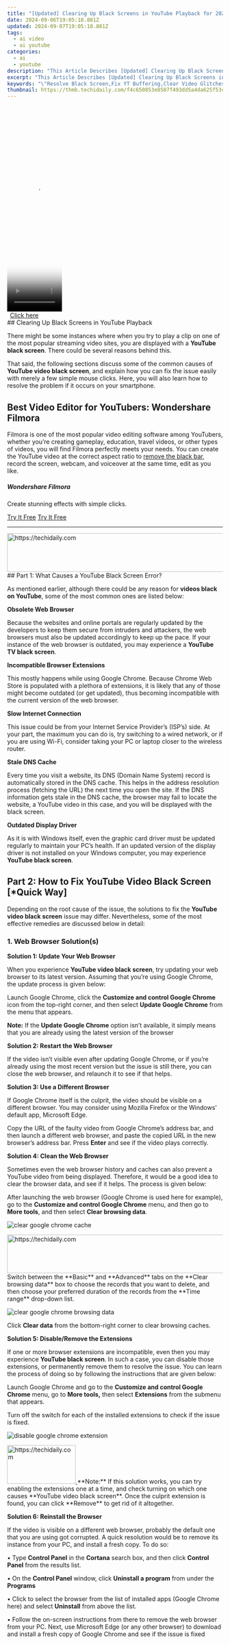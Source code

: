 ```yaml
---
title: "[Updated] Clearing Up Black Screens in YouTube Playback for 2024"
date: 2024-09-06T19:05:18.881Z
updated: 2024-09-07T19:05:18.881Z
tags:
  - ai video
  - ai youtube
categories:
  - ai
  - youtube
description: "This Article Describes [Updated] Clearing Up Black Screens in YouTube Playback for 2024"
excerpt: "This Article Describes [Updated] Clearing Up Black Screens in YouTube Playback for 2024"
keywords: "\"Resolve Black Screen,Fix YT Buffering,Clear Video Glitches,End YT Freeze,Stop YT Blackout,Eradicate YT Cut-Off,Eliminate YouTube Errors\""
thumbnail: https://thmb.techidaily.com/f4c650853e8507f493dd5a4da625f53ce5ecb8f26fcbb71888c8a6af3708b00c.jpg
---
```


<!-- affiliate ads begin -->
<span id="1977028">
					<video width="128" height="480" style="cursor:pointer"
           poster="//a.impactradius-go.com/display-clicktoplayimage/1977028.png"
           onclick="if(!this.playClicked){this.play();this.setAttribute('controls',true);this.playClicked=true;}">
	   <source src="//a.impactradius-go.com/display-ad/22993-1977028">
	   <img src="//a.impactradius-go.com/display-clicktoplayimage/1977028.png" style="border: none; height: 100%; width: 100%; object-fit: contain">
	</video>
	<div style="width:80px;text-align:center"><a href="javascript:window.open(decodeURIComponent('https%3A%2F%2Fhomestyler.sjv.io%2Fc%2F5597632%2F1977028%2F22993'), '_blank');void(0);">Click here</a></div>
</span>
<img height="0" width="0" src="https://imp.pxf.io/i/5597632/1977028/22993" style="position:absolute;visibility:hidden;" border="0" />
<!-- affiliate ads end -->
## Clearing Up Black Screens in YouTube Playback

There might be some instances where when you try to play a clip on one of the most popular streaming video sites, you are displayed with a **YouTube black screen**. There could be several reasons behind this.

That said, the following sections discuss some of the common causes of **YouTube video black screen**, and explain how you can fix the issue easily with merely a few simple mouse clicks. Here, you will also learn how to resolve the problem if it occurs on your smartphone.

## Best Video Editor for YouTubers: Wondershare Filmora

Filmora is one of the most popular video editing software among YouTubers, whether you’re creating gameplay, education, travel videos, or other types of videos, you will find Filmora perfectly meets your needs. You can create the YouTube video at the correct aspect ratio to [remove the black bar](https://tools.techidaily.com/wondershare/filmora/download/), record the screen, webcam, and voiceover at the same time, edit as you like.

##### Wondershare Filmora

Create stunning effects with simple clicks.

[Try It Free](https://tools.techidaily.com/wondershare/filmora/download/) [Try It Free](https://tools.techidaily.com/wondershare/filmora/download/)

---

<!-- affiliate ads begin -->
<a href="https://ephamedtechinc.pxf.io/c/5597632/2137206/26400" target="_top" id="2137206">
  <img src="//a.impactradius-go.com/display-ad/26400-2137206" border="0" alt="https://techidaily.com" width="728" height="90"/>
</a>
<img height="0" width="0" src="https://ephamedtechinc.pxf.io/i/5597632/2137206/26400" style="position:absolute;visibility:hidden;" border="0" />
<!-- affiliate ads end -->
## Part 1: What Causes a YouTube Black Screen Error?

As mentioned earlier, although there could be any reason for **videos black on YouTube**, some of the most common ones are listed below:

**Obsolete Web Browser**

Because the websites and online portals are regularly updated by the developers to keep them secure from intruders and attackers, the web browsers must also be updated accordingly to keep up the pace. If your instance of the web browser is outdated, you may experience a **YouTube TV black screen**.

**Incompatible Browser Extensions**

This mostly happens while using Google Chrome. Because Chrome Web Store is populated with a plethora of extensions, it is likely that any of those might become outdated (or get updated), thus becoming incompatible with the current version of the web browser.

**Slow Internet Connection**

This issue could be from your Internet Service Provider’s (ISP’s) side. At your part, the maximum you can do is, try switching to a wired network, or if you are using Wi-Fi, consider taking your PC or laptop closer to the wireless router.

**Stale DNS Cache**

Every time you visit a website, its DNS (Domain Name System) record is automatically stored in the DNS cache. This helps in the address resolution process (fetching the URL) the next time you open the site. If the DNS information gets stale in the DNS cache, the browser may fail to locate the website, a YouTube video in this case, and you will be displayed with the black screen.

**Outdated Display Driver**

As it is with Windows itself, even the graphic card driver must be updated regularly to maintain your PC’s health. If an updated version of the display driver is not installed on your Windows computer, you may experience **YouTube black screen**.

## Part 2: How to Fix YouTube Video Black Screen \[\*Quick Way\]

Depending on the root cause of the issue, the solutions to fix the **YouTube video black screen** issue may differ. Nevertheless, some of the most effective remedies are discussed below in detail:

### 1\. Web Browser Solution(s)

**Solution 1: Update Your Web Browser**

When you experience **YouTube video black screen**, try updating your web browser to its latest version. Assuming that you’re using Google Chrome, the update process is given below:

Launch Google Chrome, click the **Customize and control Google Chrome** icon from the top-right corner, and then select **Update Google Chrome** from the menu that appears.

**Note:** If the **Update Google Chrome** option isn’t available, it simply means that you are already using the latest version of the browser

**Solution 2: Restart the Web Browser**

If the video isn’t visible even after updating Google Chrome, or if you’re already using the most recent version but the issue is still there, you can close the web browser, and relaunch it to see if that helps.

**Solution 3: Use a Different Browser**

If Google Chrome itself is the culprit, the video should be visible on a different browser. You may consider using Mozilla Firefox or the Windows’ default app, Microsoft Edge.

Copy the URL of the faulty video from Google Chrome’s address bar, and then launch a different web browser, and paste the copied URL in the new browser’s address bar. Press **Enter** and see if the video plays correctly.

**Solution 4: Clean the Web Browser**

Sometimes even the web browser history and caches can also prevent a YouTube video from being displayed. Therefore, it would be a good idea to clear the browser data, and see if it helps. The process is given below:

After launching the web browser (Google Chrome is used here for example), go to the **Customize and control Google Chrome** menu, and then go to **More tools**, and then select **Clear browsing data**.

![clear google chrome cache](https://images.wondershare.com/filmora/article-images/clear-google-chrome-cache.jpg)

<!-- affiliate ads begin -->
<a href="https://ephamedtechinc.pxf.io/c/5597632/2137208/26400" target="_top" id="2137208">
  <img src="//a.impactradius-go.com/display-ad/26400-2137208" border="0" alt="https://techidaily.com" width="728" height="90"/>
</a>
<img height="0" width="0" src="https://ephamedtechinc.pxf.io/i/5597632/2137208/26400" style="position:absolute;visibility:hidden;" border="0" />
<!-- affiliate ads end -->
Switch between the **Basic** and **Advanced** tabs on the **Clear browsing data** box to choose the records that you want to delete, and then choose your preferred duration of the records from the **Time range** drop-down list.

![clear google chrome browsing data](https://images.wondershare.com/filmora/article-images/clear-browsing-data-chrome.jpg)

Click **Clear data** from the bottom-right corner to clear browsing caches.

**Solution 5: Disable/Remove the Extensions**

If one or more browser extensions are incompatible, even then you may experience **YouTube black screen**. In such a case, you can disable those extensions, or permanently remove them to resolve the issue. You can learn the process of doing so by following the instructions that are given below:

Launch Google Chrome and go to the **Customize and control Google Chrome** menu, go to **More tools,** then select **Extensions** from the submenu that appears.

Turn off the switch for each of the installed extensions to check if the issue is fixed.

![disable google chrome extension](https://images.wondershare.com/filmora/article-images/disable-google-chrome-extensions.jpg)

<!-- affiliate ads begin -->
<a href="https://aligracehair.sjv.io/c/5597632/2135396/19272" target="_top" id="2135396">
  <img src="//a.impactradius-go.com/display-ad/19272-2135396" border="0" alt="https://techidaily.com" width="160" height="90"/>
</a>
<img height="0" width="0" src="https://aligracehair.sjv.io/i/5597632/2135396/19272" style="position:absolute;visibility:hidden;" border="0" />
<!-- affiliate ads end -->
**Note:** If this solution works, you can try enabling the extensions one at a time, and check turning on which one causes **YouTube video black screen**. Once the culprit extension is found, you can click **Remove** to get rid of it altogether.

**Solution 6: Reinstall the Browser**

If the video is visible on a different web browser, probably the default one that you are using got corrupted. A quick resolution would be to remove its instance from your PC, and install a fresh copy. To do so:

• Type **Control Panel** in the **Cortana** search box, and then click **Control Panel** from the results list.

• On the **Control Panel** window, click **Uninstall a program** from under the **Programs**

• Click to select the browser from the list of installed apps (Google Chrome here) and select **Uninstall** from above the list.

• Follow the on-screen instructions from there to remove the web browser from your PC. Next, use Microsoft Edge (or any other browser) to download and install a fresh copy of Google Chrome and see if the issue is fixed

<!-- affiliate ads begin -->
<span id="1424531">
					<video width="864" height="NaN" style="cursor:pointer"
           poster="//a.impactradius-go.com/display-clicktoplayimage/1424531.png"
           onclick="if(!this.playClicked){this.play();this.setAttribute('controls',true);this.playClicked=true;}">
	   <source src="//a.impactradius-go.com/display-ad/16446-1424531">
	   <img src="//a.impactradius-go.com/display-clicktoplayimage/1424531.png" style="border: none; height: 100%; width: 100%; object-fit: contain">
	</video>
	<div style="width:540px;text-align:center"><a href="javascript:window.open(decodeURIComponent('https%3A%2F%2Flaganoo.pxf.io%2Fc%2F5597632%2F1424531%2F16446'), '_blank');void(0);">Click here</a></div>
</span>
<img height="0" width="0" src="https://imp.pxf.io/i/5597632/1424531/16446" style="position:absolute;visibility:hidden;" border="0" />
<!-- affiliate ads end -->
### 2\. ISP or Internet Speed Solution(s)

If you are experiencing a slow Internet connection, the issue might be either from your Internet Service Provider’s (ISP’s) side, or on your part. In any case, you can try the following solutions to fix the issue:

**Solution 1: Get Your PC/Laptop Closer to the Router**

If you are using a Wi-Fi network, consider bringing your device a bit closer to the wireless router and see if the issue is fixed. You may also want to recheck and ensure that there are no highly magnetic devices (a speaker or something similar) placed near the router.

**Solution 2: Switch to a Wired Network**

If the problem persists, try connecting your laptop/desktop PC to your router with a LAN cable, and then try reopening the YouTube video to see if it plays correctly this time.

**PC/Windows Solution(s)**

At times, your computer could be the main culprit, and trying some basic troubleshooting steps might resolve the issue. Some of the most effective solutions are listed below:

**Solution 1: Clear DNS Cache**

Clearing the DNS cache ensures that your PC is now ready to accept and save new DNS records in the cache. The process of clearing the existing cache data is listed below:

Type **CMD** in the **Cortana** search box, and click **Run as administrator** from the right menu of the results list.

Click **Yes** on the **User Account Control** confirmation box, and in the **Command Prompt** window, type **IPCONFIG /FLUSHDNS** and press Enter

![use command to fix YouTube black screen](https://images.wondershare.com/filmora/article-images/use-command-to-fix-youtube-black-screen.jpg)

Try opening the YouTube video again and see if the issue is fixed

**Solution 2: Update the Graphic Card Driver**

Anything that you see on your computer screen is because of the graphics card. Since a driver is needed to interact with the device, an old one might prevent the videos from getting displayed. If the graphics card is the culprit, the chances are that you won’t be able to see any video at all, be it from YouTube or offline. Therefore, checking if you are using the latest version of the graphic card driver wouldn’t harm you. The process is given below:

Right-click **Start** and go to **Device Manager** from the context menu

Expand the **Display adapters** tree on the **Device Manager** snap-in, and right-click the graphics card from the list and select **Update driver** from the context menu.

![upgrade graphic card to fix YouTube black screen](https://images.wondershare.com/filmora/article-images/upgrade-graphic-card-to-fix-youtube-video-black-screen.jpg)

<!-- affiliate ads begin -->
<span id="1982508">
					<video width="576" height="240" style="cursor:pointer"
           poster="//a.impactradius-go.com/display-clicktoplayimage/1982508.png"
           onclick="if(!this.playClicked){this.play();this.setAttribute('controls',true);this.playClicked=true;}">
	   <source src="//a.impactradius-go.com/display-ad/22993-1982508">
	   <img src="//a.impactradius-go.com/display-clicktoplayimage/1982508.png" style="border: none; height: 100%; width: 100%; object-fit: contain">
	</video>
	<div style="width:360px;text-align:center"><a href="javascript:window.open(decodeURIComponent('https%3A%2F%2Fhomestyler.sjv.io%2Fc%2F5597632%2F1982508%2F22993'), '_blank');void(0);">Click here</a></div>
</span>
<img height="0" width="0" src="https://imp.pxf.io/i/5597632/1982508/22993" style="position:absolute;visibility:hidden;" border="0" />
<!-- affiliate ads end -->
Click **Search automatically for drivers** from the next screen that appears and follow the on-screen instructions from there to update the graphic card driver.

**Note:** If your PC has multiple graphic cards installed in it, you will have to follow this procedure for each of them individually.

## Part 3: How to Troubleshoot YouTube Black Screen on Mobile?

If you wish to watch online videos on your smartphone, but experience **YouTube video black screen**, the process of fixing the issue on the phones is comparatively simple. The steps that are given below explain the procedure:

### How to Troubleshoot YouTube Black Screen on Android

**Clear the Cache**

Go to **Settings** and then tap **Apps** from the **Settings** Go to YouTube and then scroll down to Storage.

Tap it and then select **Clear data and Clear cache**. Relaunch YouTube and see if the issue is fixed.

![fix YouTube black screen on Android](https://images.wondershare.com/filmora/article-images/fix-youtube-video-black-screen-android.jpg)

<!-- affiliate ads begin -->
<a href="https://25home.pxf.io/c/5597632/2123466/16836" target="_top" id="2123466">
  <img src="//a.impactradius-go.com/display-ad/16836-2123466" border="0" alt="https://techidaily.com" width="120" height="90"/>
</a>
<img height="0" width="0" src="https://25home.pxf.io/i/5597632/2123466/16836" style="position:absolute;visibility:hidden;" border="0" />
<!-- affiliate ads end -->
### How to Troubleshoot YouTube Black Screen On iOS

**Delete and Reinstall the App**

Long-tap the YouTube app on your iOS device, and then tap **Remove App**, and then select **Delete App**.

![fix YouTube black screen on iPhone](https://images.wondershare.com/filmora/article-images/delete-youtube-from-iphone.jpg)

<!-- affiliate ads begin -->
<a href="https://ephamedtechinc.pxf.io/c/5597632/2120866/26400?prodsku=mars" target="_top" id="2120866">
  <img src="//a.impactradius-go.com/display-ad/26400-2120866" border="0" alt="https://techidaily.com" width="728" height="90"/>
</a>
<img height="0" width="0" src="https://ephamedtechinc.pxf.io/i/5597632/2120866/26400?prodsku=mars" style="position:absolute;visibility:hidden;" border="0" />
<!-- affiliate ads end -->
Go to **App Store** and download and install a fresh copy of YouTube, and see if the problem is resolved.

**Conclusion**

There could be several reasons for **YouTube black screen**, and depending on the root cause of the issue, the troubleshooting methods may vary. While some inconsistencies can be fixed from within the web browser itself, at times you may need to tweak your operating system to get an accurate solution. Likewise, while using an Android smartphone, you can clear YouTube data and cache; and remove and reinstall the app altogether when on an iOS device.


<ins class="adsbygoogle"
     style="display:block"
     data-ad-format="autorelaxed"
     data-ad-client="ca-pub-7571918770474297"
     data-ad-slot="1223367746"></ins>



<ins class="adsbygoogle"
     style="display:block"
     data-ad-client="ca-pub-7571918770474297"
     data-ad-slot="8358498916"
     data-ad-format="auto"
     data-full-width-responsive="true"></ins>





<span class="atpl-alsoreadstyle">Also read:</span>
<div><ul>
<li><a href="https://facebook-video-footage.techidaily.com/new-2024-approved-15-must-have-openers-for-maximum-youtube-engagement/"><u>[New] 2024 Approved 15 Must-Have Openers for Maximum YouTube Engagement</u></a></li>
<li><a href="https://instagram-video-recordings.techidaily.com/new-2024-approved-unveiling-my-lost-followers-insta-unfollow-check/"><u>[New] 2024 Approved Unveiling My Lost Followers Insta Unfollow Check</u></a></li>
<li><a href="https://facebook-video-share.techidaily.com/new-broadcasting-strategies-for-youtube-facebook-twitch-and-others-for-2024/"><u>[New] Broadcasting Strategies for YouTube, Facebook, Twitch, and Others for 2024</u></a></li>
<li><a href="https://facebook-video-footage.techidaily.com/new-elite-group-16-youtube-entries-boosting-views-for-2024/"><u>[New] Elite Group 16 YouTube Entries Boosting Views for 2024</u></a></li>
<li><a href="https://youtube-docs.techidaily.com/xpert-video-making-opt-for-studio-versus-beta-version/"><u>[New] Expert Video Making Opt for Studio Versus Beta Version</u></a></li>
<li><a href="https://instagram-video-recordings.techidaily.com/new-in-2024-beyond-clickbait-whats-real-about-instagram-reels/"><u>[New] In 2024, Beyond Clickbait What's Real About Instagram Reels?</u></a></li>
<li><a href="https://youtube-docs.techidaily.com/n-2024-proven-asmr-techniques-and-the-best-microphone-options/"><u>[New] In 2024, Proven ASMR Techniques and the Best Microphone Options</u></a></li>
<li><a href="https://youtube-docs.techidaily.com/avigating-youtubes-revenue-mechanisms/"><u>[New] Navigating YouTube's Revenue Mechanisms</u></a></li>
<li><a href="https://youtube-docs.techidaily.com/artner-up-strategies-optimal-selection-for-youtube-teams-for-2024/"><u>[New] Partner Up Strategies Optimal Selection for YouTube Teams for 2024</u></a></li>
<li><a href="https://youtube-docs.techidaily.com/tep-by-step-validating-your-online-identity-on-youtube/"><u>[New] Step by Step Validating Your Online Identity on YouTube</u></a></li>
<li><a href="https://youtube-docs.techidaily.com/ystematic-guide-unearthing-youtubes-concealed-content/"><u>[New] Systematic Guide Unearthing YouTube's Concealed Content</u></a></li>
<li><a href="https://youtube-docs.techidaily.com/he-creators-guide-to-the-top-9-affordable-video-editing-apps/"><u>[New] The Creator's Guide to the Top 9 Affordable Video Editing Apps</u></a></li>
<li><a href="https://youtube-docs.techidaily.com/he-growth-odyssey-of-ajey-nagar-on-youtube/"><u>[New] The Growth Odyssey of Ajey Nagar on YouTube</u></a></li>
<li><a href="https://youtube-docs.techidaily.com/he-ultimate-creator-toolkit-commanding-video-kingdoms/"><u>[New] The Ultimate Creator Toolkit Commanding Video Kingdoms</u></a></li>
<li><a href="https://youtube-docs.techidaily.com/ed-2024-approved-captivating-clicks-the-top-8-yt-thumbnails-to-use/"><u>[Updated] 2024 Approved Captivating Clicks The Top 8 YT Thumbnails to Use</u></a></li>
<li><a href="https://youtube-docs.techidaily.com/ed-2024-approved-capture-stillness-on-the-go-without-tripods/"><u>[Updated] 2024 Approved Capture Stillness on the Go without Tripods</u></a></li>
<li><a href="https://youtube-docs.techidaily.com/ed-2024-approved-choosing-your-best-gif-creator-a-comparative-analysis/"><u>[Updated] 2024 Approved Choosing Your Best GIF Creator A Comparative Analysis</u></a></li>
<li><a href="https://screen-capture.techidaily.com/updated-2024-approved-gaming-heaven-a-treasure-trove-of-superb-offline-ios-game-titles/"><u>[Updated] 2024 Approved Gaming Heaven A Treasure Trove of Superb Offline iOS Game Titles</u></a></li>
<li><a href="https://video-screen-grab.techidaily.com/updated-2024-approved-mastering-iphones-simple-recording-features-quickly/"><u>[Updated] 2024 Approved Mastering iPhone's Simple Recording Features Quickly</u></a></li>
<li><a href="https://youtube-docs.techidaily.com/ed-2024-approved-unlock-your-youtube-potential-expert-tips-on-writing-video-outlines/"><u>[Updated] 2024 Approved Unlock Your YouTube Potential Expert Tips on Writing Video Outlines</u></a></li>
<li><a href="https://youtube-docs.techidaily.com/58334076-updated-2024-approved-your-treasure-trove-of-free-marketing-50plus-youtube-ads-ready-to-go/"><u>[Updated] 2024 Approved Your Treasure Trove of Free Marketing 50+ YouTube Ads Ready to Go!</u></a></li>
<li><a href="https://youtube-docs.techidaily.com/ed-5-key-aspects-to-consider-when-sizing-your-youtube-thumbnail/"><u>[Updated] 5 Key Aspects to Consider When Sizing Your YouTube Thumbnail</u></a></li>
<li><a href="https://youtube-docs.techidaily.com/ed-a-teachers-guide-to-enhancing-learning-through-youtube-videos-for-2024/"><u>[Updated] A Teacher's Guide to Enhancing Learning Through YouTube Videos for 2024</u></a></li>
<li><a href="https://youtube-docs.techidaily.com/ed-dismantle-that-dominating-green-distortion-in-mac-based-videos/"><u>[Updated] Dismantle That Dominating Green Distortion in Mac-Based Videos</u></a></li>
<li><a href="https://youtube-docs.techidaily.com/ed-duration-decoded-a-guide-to-editing-youtube-videos-for-2024/"><u>[Updated] Duration Decoded A Guide to Editing YouTube Videos for 2024</u></a></li>
<li><a href="https://youtube-docs.techidaily.com/ed-elevate-your-youtube-presence-strategic-tagging-and-titling-techniques-for-2024/"><u>[Updated] Elevate Your YouTube Presence Strategic Tagging and Titling Techniques for 2024</u></a></li>
<li><a href="https://youtube-docs.techidaily.com/ed-from-streams-to-statements-decoding-the-3-step-process-for-calculating-youtube-earnings/"><u>[Updated] From Streams to Statements Decoding the 3-Step Process for Calculating YouTube Earnings</u></a></li>
<li><a href="https://youtube-docs.techidaily.com/ed-game-masters-and-youtube-earning-strategies-for-2024/"><u>[Updated] Game Masters & YouTube Earning Strategies for 2024</u></a></li>
<li><a href="https://fox-info.techidaily.com/updated-in-2024-enriching-storytelling-the-magic-of-adding-music-to-reels/"><u>[Updated] In 2024, Enriching Storytelling The Magic of Adding Music to Reels</u></a></li>
<li><a href="https://youtube-docs.techidaily.com/ed-in-2024-skyrocket-your-brands-visibility-with-these-top-video-marketing-approaches/"><u>[Updated] In 2024, Skyrocket Your Brand's Visibility with These Top Video Marketing Approaches</u></a></li>
<li><a href="https://youtube-docs.techidaily.com/ed-in-2024-skyrocket-your-channel-to-over-a-million-subscribers/"><u>[Updated] In 2024, Skyrocket Your Channel to Over a Million Subscribers</u></a></li>
<li><a href="https://remote-screen-capture.techidaily.com/updated-mastering-tv-saves-win-friendly-options-available-for-2024/"><u>[Updated] Mastering TV Saves Win-Friendly Options Available for 2024</u></a></li>
<li><a href="https://youtube-docs.techidaily.com/ed-prime-guidelines-youtube-respect-and-usage-for-2024/"><u>[Updated] Prime Guidelines YouTube Respect & Usage for 2024</u></a></li>
<li><a href="https://youtube-docs.techidaily.com/ed-skyrocketing-earnings-through-video-affiliates/"><u>[Updated] Skyrocketing Earnings Through Video Affiliates</u></a></li>
<li><a href="https://youtube-docs.techidaily.com/ed-streamline-your-youtube-experience-shareable-playlists/"><u>[Updated] Streamline Your YouTube Experience Shareable Playlists</u></a></li>
<li><a href="https://youtube-docs.techidaily.com/ed-worlds-highest-paying-streamer-for-2024/"><u>[Updated] World's Highest Paying Streamer for 2024</u></a></li>
<li><a href="https://solve-luxury.techidaily.com/1-how-to-read-books-on-e-readers-amazon-kindle-kobo-vox-and-more/"><u>1. How to Read Books on E-Readers: Amazon Kindle, Kobo Vox, and More</u></a></li>
<li><a href="https://youtube-docs.techidaily.com/approved-professional-video-tweaks-with-these-top-8-free-editing-apps/"><u>2024 Approved Professional Video Tweaks with These Top 8 Free Editing Apps</u></a></li>
<li><a href="https://extra-lessons.techidaily.com/complete-premiere-pro-full-screen-insight-for-2024/"><u>Complete Premiere Pro Full Screen Insight for 2024</u></a></li>
<li><a href="https://tech-hub.techidaily.com/elevate-your-skills-discover-the-best-5-elearning-platforms-for-ai-prompt-creation/"><u>Elevate Your Skills - Discover the Best 5 eLearning Platforms for AI Prompt Creation</u></a></li>
<li><a href="https://youtube-docs.techidaily.com/ce-visibility-with-any-channel-title-through-free-makers-for-2024/"><u>Enhance Visibility With Any Channel Title Through Free Makers for 2024</u></a></li>
<li><a href="https://youtube-docs.techidaily.com/ning-youtubes-highlighted-comment-mechanics/"><u>Examining YouTube's Highlighted Comment Mechanics</u></a></li>
<li><a href="https://fox-http.techidaily.com/hitting-a-pixel-snag-a6400s-video-problems-for-2024/"><u>Hitting a Pixel Snag A6400's Video Problems for 2024</u></a></li>
<li><a href="https://win-able.techidaily.com/how-to-resolve-microsoft-edges-exe-error-and-improve-performance-on-your-pc/"><u>How to Resolve Microsoft Edge's .exe Error and Improve Performance on Your PC</u></a></li>
<li><a href="https://android-location-track.techidaily.com/how-to-spy-on-text-messages-from-computer-and-honor-play-8t-drfone-by-drfone-virtual-android/"><u>How to Spy on Text Messages from Computer & Honor Play 8T | Dr.fone</u></a></li>
<li><a href="https://iphone-unlock.techidaily.com/how-to-unlock-disabled-apple-iphone-13-miniipad-without-computer-drfone-by-drfone-ios/"><u>How to Unlock Disabled Apple iPhone 13 mini/iPad Without Computer | Dr.fone</u></a></li>
<li><a href="https://youtube-docs.techidaily.com/24-efficiently-implementing-youtube-end-screens/"><u>In 2024, Efficiently Implementing Youtube End Screens</u></a></li>
<li><a href="https://facebook-videos.techidaily.com/in-2024-facebook-vids-to-mp4-download-made-easy/"><u>In 2024, Facebook Vids to MP4 - Download Made Easy</u></a></li>
<li><a href="https://youtube-docs.techidaily.com/24-react-and-relate-harness-the-power-of-alternate-perspectives-for-compelling-youtube-vids-2-pov-method/"><u>In 2024, React and Relate - Harness the Power of Alternate Perspectives for Compelling YouTube Vids (2 POV Method)</u></a></li>
<li><a href="https://some-guidance.techidaily.com/in-2024-tips-for-itunes-podcast-enrollment/"><u>In 2024, Tips for iTunes Podcast Enrollment</u></a></li>
<li><a href="https://facebook-video-share.techidaily.com/optimizing-content-editing-youtube-descriptions-and-titles-for-growth-for-2024/"><u>Optimizing Content Editing YouTube Descriptions & Titles for Growth for 2024</u></a></li>
<li><a href="https://youtube-docs.techidaily.com/ct-your-presence-with-solo-video-setups-and-techniques-for-2024/"><u>Perfect Your Presence with Solo Video Setups and Techniques for 2024</u></a></li>
<li><a href="https://youtube-data.techidaily.com/nk-your-classic-movies-best-swaps-7-for-2024/"><u>Rethink Your Classic Movies - Best Swaps #7 for 2024</u></a></li>
<li><a href="https://youtube-docs.techidaily.com/ful-tactics-elevating-culinary-channel-monikers-for-2024/"><u>Tasteful Tactics Elevating Culinary Channel Monikers for 2024</u></a></li>
</ul></div>
